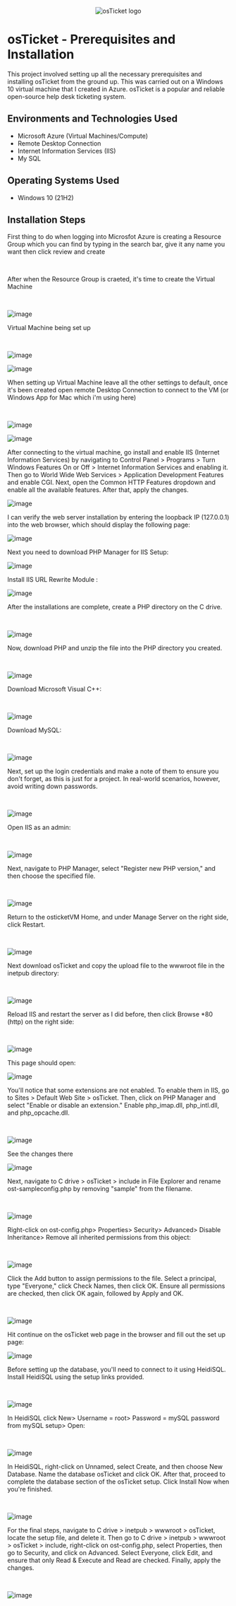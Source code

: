 <p align="center">
<img src="https://i.imgur.com/Clzj7Xs.png" alt="osTicket logo"/>
</p>

<h1>osTicket - Prerequisites and Installation</h1>
This project involved setting up all the necessary prerequisites and installing osTicket from the ground up. This was carried out on a Windows 10 virtual machine that I created in Azure. osTicket is a popular and reliable open-source help desk ticketing system. 





<h2>Environments and Technologies Used</h2>

- Microsoft Azure (Virtual Machines/Compute)
- Remote Desktop Connection
- Internet Information Services (IIS)
- My SQL
<h2>Operating Systems Used </h2>

- Windows 10</b> (21H2)

<h2>Installation Steps</h2>
<p>
First thing to do when logging into Microsfot Azure is creating a Resource Group which you can find by typing in the search bar, give it any name you want then click review and create
</p>
<br />

<p>
After when the Resource Group is craeted, it's time to create the Virtual Machine
</p>
<br />














![image](https://github.com/user-attachments/assets/2421ecff-8f2c-48d5-af98-2ab4b1feac09)


<p>
Virtual Machine being set up 
</p>
<br />






![image](https://github.com/user-attachments/assets/70b0098c-4a68-48f1-a6a2-06fa84f1c973)










![image](https://github.com/user-attachments/assets/fb98a2f0-6309-4a7f-a862-1d629ce93f1d)




<p>
When setting up Virtual Machine leave all the other settings to default, once it's been created open remote Desktop Connection to connect to the VM (or Windows App for Mac which i'm using here) 
</p>
<br />



![image](https://github.com/user-attachments/assets/00369d75-f86f-4b9a-8fb5-6109acb61891)







![image](https://github.com/user-attachments/assets/984442dc-c01f-47d4-9b2f-b2f4a27ed8ec)








<p>
After connecting to the virtual machine, go install and enable IIS (Internet Information Services) by navigating to Control Panel > Programs > Turn Windows Features On or Off > Internet Information Services and enabling it. Then go to World Wide Web Services > Application Development Features and enable CGI. Next, open the Common HTTP Features dropdown and enable all the available features. After that, apply the changes.<br />









![image](https://github.com/user-attachments/assets/51257710-94b9-4a0c-a22b-f1905d057e48)



<p> I can verify the web server installation by entering the loopback IP (127.0.0.1) into the web browser, which should display the following page: <br />




![image](https://github.com/user-attachments/assets/88abae60-b4c9-460f-864b-f0c5d0ee2309)




<p> Next you need to download PHP Manager for IIS Setup: <br />



![image](https://github.com/user-attachments/assets/0c1e8c99-5096-4a9f-a436-931d497ffbfd)



<p> Install IIS URL Rewrite Module : <br />






![image](https://github.com/user-attachments/assets/67908069-c68e-4dea-b8a1-729f1f0d56ad)



<p>
After the installations are complete, create a PHP directory on the C drive.</p>
<br />



![image](https://github.com/user-attachments/assets/ecc2303a-6e36-4e80-99f4-e43456631860)






<p>
Now, download PHP and unzip the file into the PHP directory you created.</p>
<br />




![image](https://github.com/user-attachments/assets/311fc7f0-6d41-462e-85b5-8d8746614374)








<p>
Download Microsoft Visual C++:</p>
<br />




![image](https://github.com/user-attachments/assets/b82334b1-0f64-4f27-b907-27dd2399e237)





<p>
Download MySQL:</p>
<br />






![image](https://github.com/user-attachments/assets/7b9f61b0-f1a5-4bd7-8a30-463f013505ac)


<p>
Next, set up the login credentials and make a note of them to ensure you don't forget, as this is just for a project. In real-world scenarios, however, avoid writing down passwords.</p>
<br />



![image](https://github.com/user-attachments/assets/a40c56ed-f384-4770-8fac-7fbff626905d)









<p>
Open IIS as an admin:</p>
<br />


![image](https://github.com/user-attachments/assets/d2d75517-fa9d-46fa-863b-6e37f9689e38)






<p>
Next, navigate to PHP Manager, select "Register new PHP version," and then choose the specified file.</p>
<br />




![image](https://github.com/user-attachments/assets/d8e789d4-3cbe-4135-a187-de1589b7baff)





<p>
Return to the osticketVM Home, and under Manage Server on the right side, click Restart.</p>
<br />


![image](https://github.com/user-attachments/assets/3c68e99e-7287-4c48-9d2f-f15e8dec207e)




<p>
Next download osTicket and copy the upload file to the wwwroot file in the inetpub directory:</p>
<br />


![image](https://github.com/user-attachments/assets/7d8dc52c-7e5c-489e-93c8-34f2a21fb87d)






<p>
Reload IIS and restart the server as I did before, then click Browse *80 (http) on the right side:</p>
<br />


![image](https://github.com/user-attachments/assets/3510d21e-7dc7-4107-ad1f-7ba65ac83806)







<p>
This page should open: <br />

![image](https://github.com/user-attachments/assets/a2733e82-68f5-4a3e-9c76-fca7fe836383)





<p>
You'll notice that some extensions are not enabled. To enable them in IIS, go to Sites > Default Web Site > osTicket. Then, click on PHP Manager and select "Enable or disable an extension." Enable php_imap.dll, php_intl.dll, and php_opcache.dll.</p>
<br />


![image](https://github.com/user-attachments/assets/ce4ce800-ed8e-475a-9218-460f7f31d8de)





<p>
See the changes there 
<br />


![image](https://github.com/user-attachments/assets/6cf8914f-15bc-40b6-ac75-9bf2aa083d53)





<p>
Next, navigate to C drive > osTicket > include in File Explorer and rename ost-sampleconfig.php by removing "sample" from the filename.</p>
<br />

![image](https://github.com/user-attachments/assets/a8513c80-a3b2-437b-8f9a-766882a653e2)




<p>
Right-click on ost-config.php> Properties> Security> Advanced> Disable Inheritance> Remove all inherited permissions from this object:</p>
<br />



![image](https://github.com/user-attachments/assets/08bcd11f-40ec-4522-92eb-a13b26bdb53a)




<p>
Click the Add button to assign permissions to the file. Select a principal, type "Everyone," click Check Names, then click OK. Ensure all permissions are checked, then click OK again, followed by Apply and OK.</p>
<br />


![image](https://github.com/user-attachments/assets/5c067a5b-c813-4f40-9e76-b2828286d7f0)





<p>
Hit continue on the osTicket web page in the browser and fill out the set up page:<br />


![image](https://github.com/user-attachments/assets/509d8520-a1a2-4e32-bd2a-189cd47b1b50)






<p>
Before setting up the database, you'll need to connect to it using HeidiSQL. Install HeidiSQL using the setup links provided.</p>
<br />



![image](https://github.com/user-attachments/assets/2408153d-9734-4b49-9437-0231edbe1f5f)





<p>
In HeidiSQL click New> Username = root> Password = mySQL password from mySQL setup> Open:</p>
<br />



![image](https://github.com/user-attachments/assets/62ea6998-a8a3-4fac-b4b0-c7e7cec638d2)







<p>
In HeidiSQL, right-click on Unnamed, select Create, and then choose New Database. Name the database osTicket and click OK. After that, proceed to complete the database section of the osTicket setup. Click Install Now when you're finished.</p>
<br />



![image](https://github.com/user-attachments/assets/c3f6a6bf-0629-401a-aab7-507a4709fc76)





<p>
For the final steps, navigate to C drive > inetpub > wwwroot > osTicket, locate the setup file, and delete it. Then go to C drive > inetpub > wwwroot > osTicket > include, right-click on ost-config.php, select Properties, then go to Security, and click on Advanced. Select Everyone, click Edit, and ensure that only Read & Execute and Read are checked. Finally, apply the changes.</p>
<br />


![image](https://github.com/user-attachments/assets/cace3442-3e04-4a52-9597-ac4e25272f31)
























